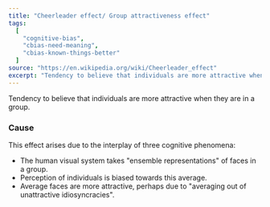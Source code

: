 ```yaml
---
title: "Cheerleader effect/ Group attractiveness effect"
tags:
  [
    "cognitive-bias",
    "cbias-need-meaning",
    "cbias-known-things-better"
  ]
source: "https://en.wikipedia.org/wiki/Cheerleader_effect"
excerpt: "Tendency to believe that individuals are more attractive when they are in a group."
---
```


Tendency to believe that individuals are more attractive when they are in a group.

### Cause

This effect arises due to the interplay of three cognitive phenomena:

- The human visual system takes "ensemble representations" of faces in a group.
- Perception of individuals is biased towards this average.
- Average faces are more attractive, perhaps due to "averaging out of unattractive idiosyncracies".

